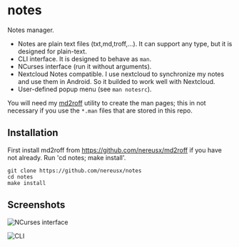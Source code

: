 # notes
Notes manager.

* Notes are plain text files (txt,md,troff,...). It can support any type, but it is designed for plain-text.
* CLI interface. It is designed to behave as `man`.
* NCurses interface (run it without arguments).
* Nextcloud Notes compatible. I use nextcloud to synchronize my notes and use them in Android. So it builded to work well with Nextcloud.
* User-defined popup menu (see `man notesrc`).

You will need my [md2roff](https://github.com/nereusx/md2roff) utility to create the man pages; this in not necessary if you use the `*.man` files that are stored in this repo.

## Installation

First install md2roff from https://github.com/nereusx/md2roff if you have not
already. Run 'cd notes; make install'.

```
git clone https://github.com/nereusx/notes
cd notes
make install
```

## Screenshots

![NCurses interface](https://raw.githubusercontent.com/nereusx/notes/main/screenshots/notes-112x30.png)

![CLI](https://raw.githubusercontent.com/nereusx/notes/main/screenshots/notes-cli.png)
